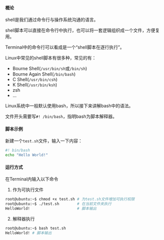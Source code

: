 
#### 概论

shell是我们通过命令行与操作系统沟通的语言。

shell脚本可以直接在命令行中执行，也可以将一套逻辑组织成一个文件，方便复用。

Terminal中的命令行可以看成是一个“shell脚本在逐行执行”。

Linux中常见的shell脚本有很多种，常见的有：

- Bourne Shell(`/usr/bin/sh`或`/bin/sh`)
- Bourne Again Shell(`/bin/bash`)
- C Shell(`/usr/bin/csh`)
- K Shell(`/usr/bin/ksh`)
- zsh
- …

Linux系统中一般默认使用bash，所以接下来讲解bash中的语法。

文件开头需要写`#! /bin/bash`，指明bash为脚本解释器。

#### 脚本示例

新建一个`test.sh`文件，输入一下内容：
```sh
#! bin/bash
echo "Hello World!"
```

#### 运行方式

在Terminal内输入以下命令

1. 作为可执行文件

```sh
root@ubuntu:~$ chmod +x test.sh # 为test.sh文件增加可执行权限
root@ubuntu:~$ ./test.sh        # 在当前文件夹执行
HelloWorld!                     # 脚本输出
```

2. 解释器执行

```sh
root@ubuntu:~$ bash test.sh
HelloWorld! # 脚本输出
```

